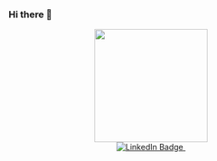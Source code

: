 ### Hi there 👋

<!--
**heinrich-13/Heinrich-13** is a ✨ _special_ ✨ repository because its `README.md` (this file) appears on your GitHub profile.

Here are some ideas to get you started:

- 🔭 I’m currently working on ...
- 🌱 I’m currently learning ...
- 👯 I’m looking to collaborate on ...
- 🤔 I’m looking for help with ...
- 💬 Ask me about ...
- 📫 How to reach me: ...
- 😄 Pronouns: ...
- ⚡ Fun fact: ...
-->
<div id="header" align="center">
  <img src="https://media.giphy.com/media/kbRb4eyCNC0aMz5x68/giphy.gif" width="200"/>
  <div id="badges">
    <a href="https://www.linkedin.com/in/heinrich-stoltz-487030a0">
      <img src="https://img.shields.io/badge/LinkedIn-blue?style=for-the-badge&logo=linkedin&logoColor=white" alt="LinkedIn Badge"/>
    </a>
    <a>
      <img src="https://komarev.com/ghpvc/?username=your-github-username&style=flat-square&color=blue" alt=""/>
    </a>
  </div>
</div>
